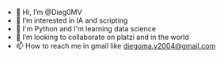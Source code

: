 - 👋 Hi, I’m @Dieg0MV
- 👀 I’m interested in IA and scripting
- 🌱 I'm Python and I'm learning data science
- 💞️ I’m looking to collaborate on platzi and in the world 
- 📫 How to reach me in gmail like diegoma.v2004@gmail.com
